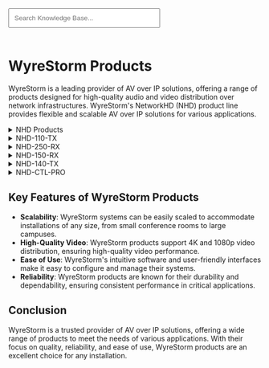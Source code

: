 <link rel="stylesheet" href="../styles.css">
<script src="../search.js"></script>
<input type="text" id="searchBar" placeholder="Search Knowledge Base..." oninput="searchResources()" style="width: 60%; padding: 10px; margin-bottom: 20px">

# WyreStorm Products

WyreStorm is a leading provider of AV over IP solutions, offering a range of products designed for high-quality audio and video distribution over network infrastructures. WyreStorm's NetworkHD (NHD) product line provides flexible and scalable AV over IP solutions for various applications.

<details data-tags="nhd products technical reference guide certified network switches api">
  <summary>NHD Products</summary>
  <div markdown="1">
  
  General NHD Technical Reference Guide
  - **NHD Technical Reference Guide**: [NHD Technical Reference Guide](https://wyrestorm0.sharepoint.com/PartnerResources/Shared%20Documents/Forms/AllItems.aspx?id=%2FPartnerResources%2FShared%20Documents%2FWyreStorm%20Resources%2FProducts%2FNetworkHD%2FNetworkHD%20100%2D200%2D400%2D500%2D600%2DCTL%2FDocumentation%2FConfiguration%20Guides%2FNetworkHD%5FTechnicalReferenceGuide%5Fv6%2E8%2Epdf&parent=%2FPartnerResources%2FShared%20Documents%2FWyreStorm%20Resources%2FProducts%2FNetworkHD%2FNetworkHD%20100%2D200%2D400%2D500%2D600%2DCTL%2FDocumentation%2FConfiguration%20Guides&p=true&ga=1)

  - **NHD Certified Network Switches and Configuration Guides**: [NHD Certified Switches](https://wyrestorm0.sharepoint.com/PartnerResources/Shared%20Documents/Forms/AllItems.aspx?id=%2FPartnerResources%2FShared%20Documents%2FWyreStorm%20Resources%2FProducts%2FNetworkHD%2FNetworkHD%20100%2D200%2D400%2D500%2D600%2DCTL%2FDocumentation%2FSwitch%20Configuration%20Guides%2FNetworkHD%5FCertfiedSwitches%2Epdf&parent=%2FPartnerResources%2FShared%20Documents%2FWyreStorm%20Resources%2FProducts%2FNetworkHD%2FNetworkHD%20100%2D200%2D400%2D500%2D600%2DCTL%2FDocumentation%2FSwitch%20Configuration%20Guides&p=true&ga=1)

  - **NHD API**: [NHD API](https://wyrestorm0.sharepoint.com/PartnerResources/Shared%20Documents/Forms/AllItems.aspx?id=%2FPartnerResources%2FShared%20Documents%2FWyreStorm%20Resources%2FProducts%2FNetworkHD%2FNetworkHD%20100%2D200%2D400%2D500%2D600%2DCTL%2FDocumentation%2FNetworkHD%5FAPI%5Fv6%2E6%2Epdf&parent=%2FPartnerResources%2FShared%20Documents%2FWyreStorm%20Resources%2FProducts%2FNetworkHD%2FNetworkHD%20100%2D200%2D400%2D500%2D600%2DCTL%2FDocumentation&p=true&ga=1)

  </div>
</details>

<details data-tags="nhd-110-tx 4k av over ip encoder video distribution">
  <summary>NHD-110-TX</summary>
  <div markdown="1">
  
  The NHD-110-TX is a 4K AV over IP encoder designed for high-quality video distribution.

  - **NHD-110-TX Product Page**: [NHD-110-TX Product Page](https://www.wyrestorm.com/product/nhd-110-tx/)

  </div>
</details>

<details data-tags="nhd-250-rx 4k av over ip decoder video distribution">
  <summary>NHD-250-RX</summary>
  <div markdown="1">
  
  The NHD-250-RX is a 4K AV over IP decoder designed for high-quality video distribution.

  - **NHD-250-RX Product Page**: [NHD-250-RX Product Page](https://www.wyrestorm.com/product/nhd-250-rx/)

  </div>
</details>

<details data-tags="nhd-150-rx 1080p av over ip decoder video distribution">
  <summary>NHD-150-RX</summary>
  <div markdown="1">
  
  The NHD-150-RX is a 1080p AV over IP decoder designed for high-quality video distribution.

  - **NHD-150-RX Product Page**: [NHD-150-RX Product Page](https://www.wyrestorm.com/product/nhd-150-rx/)

  </div>
</details>

<details data-tags="nhd-140-tx quad 1080p av over ip encoder video distribution">
  <summary>NHD-140-TX</summary>
  <div markdown="1">
  
  The NHD-140-TX is a Quad 1080p AV over IP encoder designed for high-quality video distribution.

  - **NHD-140-TX Product Page**: [NHD-140-TX Product Page](https://www.wyrestorm.com/product/nhd-140-tx/)

  </div>
</details>

<details data-tags="nhd-ctl-pro advanced controller large-scale networkhd systems">
  <summary>NHD-CTL-PRO</summary>
  <div markdown="1">
  
  The NHD-CTL-PRO is an advanced controller for managing large-scale NetworkHD systems, offering enhanced features and capabilities.

  - **NHD-CTL-PRO Product Page**: [NHD-CTL-PRO Product Page](https://www.wyrestorm.com/product/nhd-ctl-pro-v2/)

  </div>
</details>

## Key Features of WyreStorm Products

- **Scalability**: WyreStorm systems can be easily scaled to accommodate installations of any size, from small conference rooms to large campuses.
- **High-Quality Video**: WyreStorm products support 4K and 1080p video distribution, ensuring high-quality video performance.
- **Ease of Use**: WyreStorm's intuitive software and user-friendly interfaces make it easy to configure and manage their systems.
- **Reliability**: WyreStorm products are known for their durability and dependability, ensuring consistent performance in critical applications.

## Conclusion

WyreStorm is a trusted provider of AV over IP solutions, offering a wide range of products to meet the needs of various applications. With their focus on quality, reliability, and ease of use, WyreStorm products are an excellent choice for any installation.